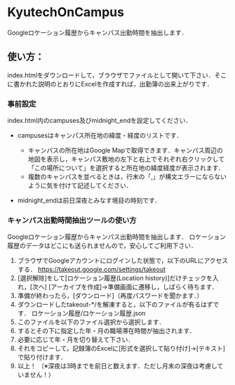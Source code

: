# KyutechOnCampus
Googleロケーション履歴からキャンパス出勤時間を抽出します．

## 使い方：

index.htmlをダウンロードして，ブラウザでファイルとして開いて下さい．そこに書かれた説明のとおりにExcelを作成すれば，出勤簿の出来上がりです．

### 事前設定

index.html内のcampuses及びmidnight_endを設定してください．

+ campusesはキャンパス所在地の緯度・経度のリストです．

    + キャンパスの所在地はGoogle Mapで取得できます．キャンパス周辺の地図を表示し，キャンパス敷地の左下と右上でそれぞれ右クリックして「この場所について」を選択すると所在地の緯度経度が表示されます．
    + 複数のキャンパスを並べるときは，行末の「,」が構文エラーにならないように気を付けて記述してください．

+ midnight_endは前日深夜とみなす境目の時刻です．

### キャンパス出勤時間抽出ツールの使い方

Googleロケーション履歴からキャンパス出勤時間を抽出します．
ロケーション履歴のデータはどこにも送られませんので，安心してご利用下さい．

1. ブラウザでGoogleアカウントにログインした状態で，以下のURLにアクセスする．
https://takeout.google.com/settings/takeout
2. [選択解除]をして[ロケーション履歴(Location history)]だけチェックを入れ，[次へ]
[アーカイブを作成]→準備画面に遷移し，しばらく待ちます．
3. 準備が終わったら，[ダウンロード]（再度パスワードを聞かます．）
4. ダウンロードしたtakeout-*/を解凍すると，以下のファイルが有るはずです．
 ロケーション履歴/ロケーション履歴.json
6. このファイルを以下のファイル選択から選択します．
7. するとその下に指定した年・月の職場滞在時間が抽出されます．
8. 必要に応じて年・月を切り替えて下さい．
9. それをコピーして，記録簿のExcelに[形式を選択して貼り付け]→[テキスト]で貼り付けます．
10. 以上！
（※深夜は3時までを前日と数えます．ただし月末の深夜は考慮していません！）

